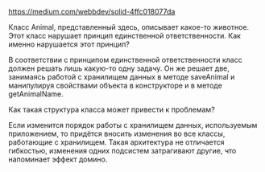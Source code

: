 
https://medium.com/webbdev/solid-4ffc018077da

Класс Animal, представленный здесь, описывает какое-то животное. Этот класс нарушает принцип единственной ответственности. Как именно нарушается этот принцип?

В соответствии с принципом единственной ответственности класс должен решать лишь какую-то одну задачу. Он же решает две, занимаясь работой с хранилищем данных в методе saveAnimal и манипулируя свойствами объекта в конструкторе и в методе getAnimalName.

Как такая структура класса может привести к проблемам?

Если изменится порядок работы с хранилищем данных, используемым приложением, то придётся вносить изменения во все классы, работающие с хранилищем. Такая архитектура не отличается гибкостью, изменения одних подсистем затрагивают другие, что напоминает эффект домино.
